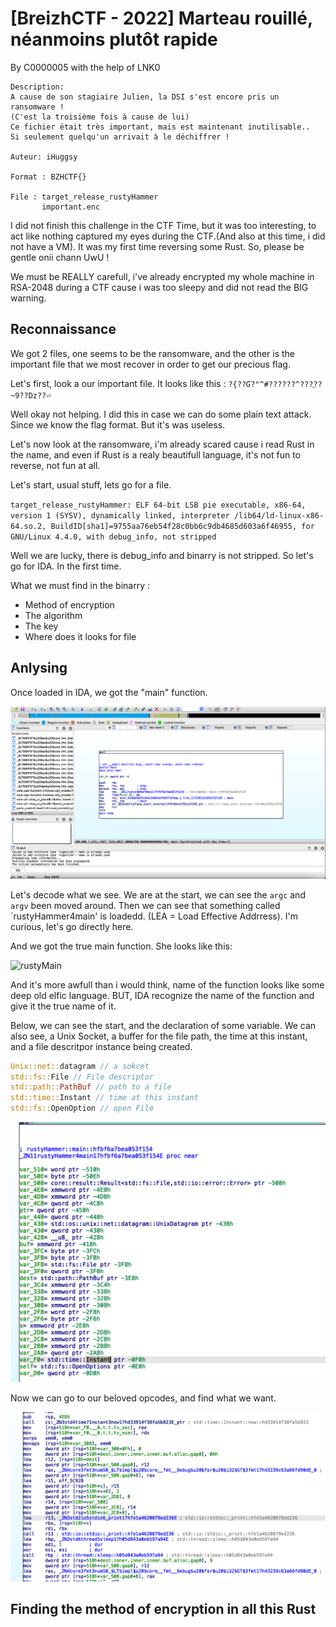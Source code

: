 # [BreizhCTF - 2022]  Marteau rouillé, néanmoins plutôt rapide

By C0000005 with the help of LNK0

    Description:
    A cause de son stagiaire Julien, la DSI s'est encore pris un ransomware !
    (C'est la troisième fois à cause de lui)
    Ce fichier était très important, mais est maintenant inutilisable..
    Si seulement quelqu'un arrivait à le déchiffrer !

    Auteur: iHuggsy

    Format : BZHCTF{}

    File : target_release_rustyHammer
           important.enc

I did not finish this challenge in the CTF Time, but it was too interesting, to act like nothing captured my eyes during the CTF.(And also at this time, i did not have a VM). It was my first time reversing some Rust. So, please be gentle onii chann UwU ! 

We must be REALLY carefull, i've already encrypted my whole machine in RSA-2048 during a CTF cause i was too sleepy and did not read the BIG warning. 

## Reconnaissance 

We got 2 files, one seems to be the ransomware, and the other is the important file that we most recover in order to get our precious flag.


Let's first, look a our important file. It looks like this :
`?{??Ɠ?"^#??????^???ֳ??~9??Dz??⏎ `

Well okay not helping. I did this in case we can do some plain text attack. Since we know the flag format. But it's was useless.


Let's now look at the ransomware, i'm already scared cause i read Rust in the name, and even if Rust is a realy beautifull language, it's not fun to reverse, not fun at all.

Let's start, usual stuff, lets go for a file.

`target_release_rustyHammer: ELF 64-bit LSB pie executable, x86-64, version 1 (SYSV), dynamically linked, interpreter /lib64/ld-linux-x86-64.so.2, BuildID[sha1]=9755aa76eb54f28c0bb6c9db4685d603a6f46955, for GNU/Linux 4.4.0, with debug_info, not stripped`

Well we are lucky, there is debug_info and binarry is not stripped. So let's go for IDA. In the first time. 

What we must find in the binarry :
    
* Method of encryption
* The algorithm
* The key 
* Where does it looks for file


## Anlysing

Once loaded in IDA, we got the "main" function. 

![maiin?](main1.png)

Let's decode what we see. We are at the start, we can see the `argc` and `argv` been moved around. 
Then we can see that something called `rustyHammer4main' is loadedd. (LEA = Load Effective Addrress). I'm curious, let's go directly here. 

And we got the true main function. She looks like this:

![rustyMain](rustyMain.png)

And it's more awfull than i would think, name of the function looks like some deep old elfic language. BUT, IDA recognize the name of the function and give it the true name of it.

Below, we can see the start, and the declaration of some variable. We can also see, a Unix Socket, a buffer for the file path, the time at this instant, and a file descritpor instance being created. 

```rust
Unix::net::datagram // a sokcet 
std::fs::File // File descriptor
std::path::PathBuf // path to a file
std::time::Instant // time at this instant
std::fs::OpenOption // open File
```

![rustyMainVar](rustyMainVar.png)

Now we can go to our beloved opcodes, and find what we want. 

![mainOpcodes](mainopcode1.png)




## Finding the method of encryption in all this Rust

